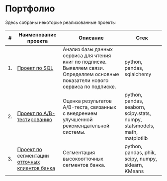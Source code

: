 # Портфолио

Здесь собраны некоторые реализованные проекты

| #    | Наименование проекта                | Описание                                                     | Стек                                                         |
| ---- | ------------------------------------------------------------ | ------------------------------------------------------------ | ------------------------------------------------------------ |
| 1.   | [Проект по SQL](https://github.com/KseniaChernyak/Projects-Yandex.Practicum/tree/5e5ea008e049162b915712c659babfa3c0dafe69/SQL%20project) | Анализ базы данных сервиса для чтения книг по подписке. Выявляем связи. Определяем основные показатели нового сервиса по подписке. | python, pandas, sqlalchemy       |
| 2.   | [Проект по А/B-тестированию](https://github.com/KseniaChernyak/Portfolio/tree/main/AB%20testing%20project) | Оценка результатов A/B-теста, связанных с внедрением улучшенной рекомендательной системы. | python, pandas, seaborn, scipy.stats, numpy, statsmodels, math, matplotlib |
| 3.   | [Проект по сегментации отточных клиентов банка](https://github.com/KseniaChernyak/Portfolio/tree/main/Customer%20churn%20analysis) | Сегментация высокоотточных сегментов банка.          | python, pandas, phik, scipy, numpy, sklearn, KMeans |
